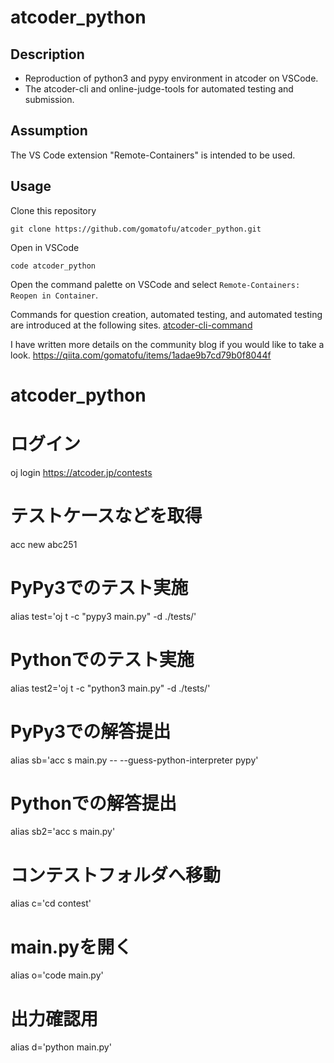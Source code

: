 # atcoder_python
## Description
* Reproduction of python3 and pypy environment in atcoder on VSCode.
* The atcoder-cli and online-judge-tools for automated testing and submission.

## Assumption
The VS Code extension "Remote-Containers" is intended to be used.

## Usage
Clone this repository
 ```
 git clone https://github.com/gomatofu/atcoder_python.git
 ```
Open in VSCode
 ```
 code atcoder_python
 ```
Open the command palette on VSCode and select `Remote-Containers: Reopen in Container`.

Commands for question creation, automated testing, and automated testing are introduced at the following sites.
[atcoder-cli-command](http://tatamo.81.la/blog/2018/12/07/atcoder-cli-tutorial/)

I have written more details on the community blog if you would like to take a look.
https://qiita.com/gomatofu/items/1adae9b7cd79b0f8044f
# atcoder_python

# ログイン
 oj login https://atcoder.jp/contests

 # テストケースなどを取得
 acc new abc251

 # PyPy3でのテスト実施
 alias test='oj t -c "pypy3 main.py" -d ./tests/'
 # Pythonでのテスト実施
 alias test2='oj t -c "python3 main.py" -d ./tests/'

 # PyPy3での解答提出
 alias sb='acc s main.py -- --guess-python-interpreter pypy'
 # Pythonでの解答提出
 alias sb2='acc s main.py'

 # コンテストフォルダへ移動
 alias c='cd contest'

 # main.pyを開く
 alias o='code main.py'

 # 出力確認用
 alias d='python main.py'
